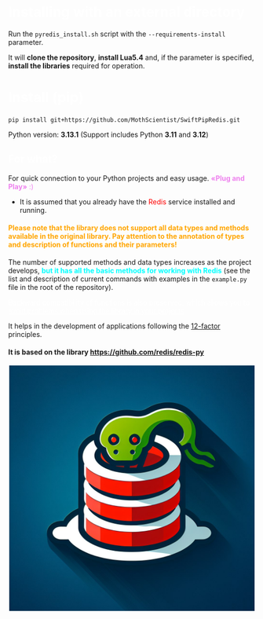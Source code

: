 # <span style="color: white;">Installing with an external directory</span>
Run the ```pyredis_install.sh``` script with the ```--requirements-install``` parameter.

It will __clone the repository__, __install Lua5.4__ and, if the parameter is specified, __install the libraries__ required for operation.

# <span style="color: white;">Install (pip)</span>

`pip install git+https://github.com/MothScientist/SwiftPipRedis.git`

Python version: __3.13.1__ (Support includes Python __3.11__ and __3.12__)

## <span style="color: white;">For what?</span>

For quick connection to your Python projects and easy usage. <span style="color: violet;">__«Plug and Play»__ :)</span></br>
* It is assumed that you already have the <span style="color: red;">Redis</span> service installed and running.

#### <span style="color: orange;">Please note that the library does not support all data types and methods available in the original library. Pay attention to the annotation of types and description of functions and their parameters!</span>
The number of supported methods and data types increases as the project develops, <span style="color: aqua;">**but it has all the basic methods for working with Redis**</span> (see the list and description of current commands with examples in the `example.py` file in the root of the repository).

<span style="color: white;"><u>Backward compatibility of functions is also preserved, which allows you to avoid problems when 
using the library in your projects</u></span>

It helps in the development of applications following the [12-factor](https://12factor.net/) principles.

#### It is based on the library https://github.com/redis/redis-py

<div style="text-align: center;">
    <img src="logo1.jpg" alt="PyRedisImage" style="width: 500px; height: 500px;" />
</div>